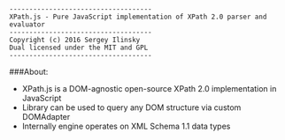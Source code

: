     ------------------------------------
    XPath.js - Pure JavaScript implementation of XPath 2.0 parser and evaluator
    ------------------------------------
    Copyright (c) 2016 Sergey Ilinsky
    Dual licensed under the MIT and GPL
    ------------------------------------


###About:

  - XPath.js is a DOM-agnostic open-source XPath 2.0 implementation in JavaScript
  - Library can be used to query any DOM structure via custom DOMAdapter
  - Internally engine operates on XML Schema 1.1 data types
